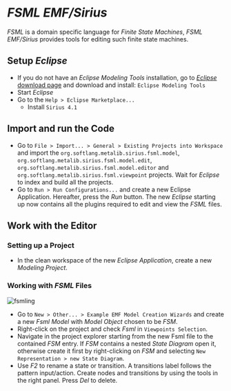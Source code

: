 # *FSML EMF/Sirius*
*FSML* is a domain specific language for *Finite State Machines*, *FSML EMF/Sirius* provides tools for editing such finite state machines.
## Setup *Eclipse*
* If you do not have an *Eclipse Modeling Tools* installation, go to [*Eclipse* download page](http://www.eclipse.org/downloads/) and download and install: `Eclipse Modeling Tools`
* Start *Eclipse*
* Go to the `Help > Eclipse Marketplace...`
  * Install `Sirius 4.1`

## Import and run the Code
* Go to `File > Import... > General > Existing Projects into Workspace` and import the `org.softlang.metalib.sirius.fsml.model`, `org.softlang.metalib.sirius.fsml.model.edit`, `org.softlang.metalib.sirius.fsml.model.editor` and `org.softlang.metalib.sirius.fsml.viewpoint` projects. Wait for *Eclipse* to index and build all the projects.  
* Go to `Run > Run Configurations...` and create a new Eclipse Application. Hereafter, press the *Run* button. The new *Eclipse* starting up now contains all the plugins required to edit and view the *FSML* files.  

## Work with the Editor
### Setting up a Project
* In the clean workspace of the new *Eclipse Application*, create a new *Modeling Project*.

### Working with *FSML* Files
![fsmling](https://f.cloud.github.com/assets/5929561/1878835/22abbc76-7941-11e3-89a0-279a55c581db.gif)
* Go to `New > Other... > Example EMF Model Creation Wizards` and create a new *Fsml Model* with *Model Object* chosen to be *FSM*.
* Right-click on the project and check *Fsml* in `Viewpoints Selection`.
* Navigate in the project explorer starting from the new Fsml file to the contained *FSM* entry. If *FSM* contains a nested *State Diagram* open it, otherwise create it first by right-clicking on *FSM* and selecting `New Representation > new State Diagram`.
* Use *F2* to rename a state or transition. A transitions label follows the pattern input/action. Create nodes and transitions by using the tools in the right panel. Press *Del* to delete.